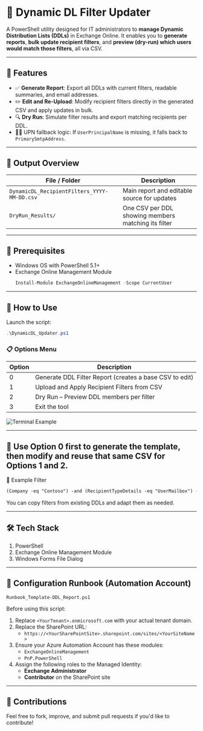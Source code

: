 # 📩 Dynamic DL Filter Updater

A PowerShell utility designed for IT administrators to **manage Dynamic Distribution Lists (DDLs)** in Exchange Online. It enables you to **generate reports**, **bulk update recipient filters**, and **preview (dry-run) which users would match those filters**, all via CSV.

---

## 🎯 Features

- ✅ **Generate Report**: Export all DDLs with current filters, readable summaries, and email addresses.
- ✏️ **Edit and Re-Upload**: Modify recipient filters directly in the generated CSV and apply updates in bulk.
- 🔍 **Dry Run**: Simulate filter results and export matching recipients per DDL.
- 🧑‍💼 UPN fallback logic: If `UserPrincipalName` is missing, it falls back to `PrimarySmtpAddress`.

---

## 📂 Output Overview

| File / Folder | Description |
|---------------|-------------|
| `DynamicDL_RecipientFilters_YYYY-MM-DD.csv` | Main report and editable source for updates |
| `DryRun_Results/` | One CSV per DDL showing members matching its filter |

---

## 🧰 Prerequisites

- Windows OS with PowerShell 5.1+
- Exchange Online Management Module  
  ```powershell
  Install-Module ExchangeOnlineManagement -Scope CurrentUser
  ```
---

## 🚀 How to Use

Launch the script:
```powershell
.\DynamicDL_Updater.ps1
```

### 📋 Options Menu

| Option | Description                                               |
|--------|-----------------------------------------------------------|
|   0    | Generate DDL Filter Report (creates a base CSV to edit)   |
|   1    | Upload and Apply Recipient Filters from CSV               |
|   2    | Dry Run – Preview DDL members per filter                  |
|   3    | Exit the tool                                             |


![Terminal Example](screenshots/2025-07-01_13-4807⁄01⁄25.png)

---

## 📢 Use Option 0 first to generate the template, then modify and reuse that same CSV for Options 1 and 2.
🧪 Example Filter

```txt
(Company -eq "Contoso") -and (RecipientTypeDetails -eq "UserMailbox") -and (ExchangeUserAccountControl -ne 'AccountDisabled')
```
You can copy filters from existing DDLs and adapt them as needed.

---

## 🛠 Tech Stack

1. PowerShell
2. Exchange Online Management Module
3. Windows Forms File Dialog

---

## 🔧 Configuration Runbook (Automation Account)

```pwsh
Runbook_Template-DDL_Report.ps1
```
Before using this script:

1. Replace `<YourTenant>.onmicrosoft.com` with your actual tenant domain.
2. Replace the SharePoint URL:
   - `https://<YourSharePointSite>.sharepoint.com/sites/<YourSiteName>`
3. Ensure your Azure Automation Account has these modules:
   - `ExchangeOnlineManagement`
   - `PnP.PowerShell`
4. Assign the following roles to the Managed Identity:
   - **Exchange Administrator**
   - **Contributor** on the SharePoint site

---

## 🤝 Contributions

Feel free to fork, improve, and submit pull requests if you'd like to contribute!

